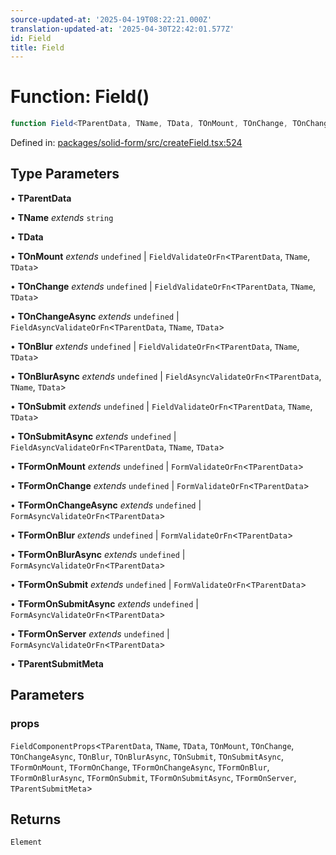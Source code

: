 ```yaml
---
source-updated-at: '2025-04-19T08:22:21.000Z'
translation-updated-at: '2025-04-30T22:42:01.577Z'
id: Field
title: Field
---
```


<!-- DO NOT EDIT: this page is autogenerated from the type comments -->

# Function: Field()

```ts
function Field<TParentData, TName, TData, TOnMount, TOnChange, TOnChangeAsync, TOnBlur, TOnBlurAsync, TOnSubmit, TOnSubmitAsync, TFormOnMount, TFormOnChange, TFormOnChangeAsync, TFormOnBlur, TFormOnBlurAsync, TFormOnSubmit, TFormOnSubmitAsync, TFormOnServer, TParentSubmitMeta>(props): Element
```

Defined in: [packages/solid-form/src/createField.tsx:524](https://github.com/TanStack/form/blob/main/packages/solid-form/src/createField.tsx#L524)

## Type Parameters

• **TParentData**

• **TName** *extends* `string`

• **TData**

• **TOnMount** *extends* `undefined` \| `FieldValidateOrFn`\<`TParentData`, `TName`, `TData`\>

• **TOnChange** *extends* `undefined` \| `FieldValidateOrFn`\<`TParentData`, `TName`, `TData`\>

• **TOnChangeAsync** *extends* `undefined` \| `FieldAsyncValidateOrFn`\<`TParentData`, `TName`, `TData`\>

• **TOnBlur** *extends* `undefined` \| `FieldValidateOrFn`\<`TParentData`, `TName`, `TData`\>

• **TOnBlurAsync** *extends* `undefined` \| `FieldAsyncValidateOrFn`\<`TParentData`, `TName`, `TData`\>

• **TOnSubmit** *extends* `undefined` \| `FieldValidateOrFn`\<`TParentData`, `TName`, `TData`\>

• **TOnSubmitAsync** *extends* `undefined` \| `FieldAsyncValidateOrFn`\<`TParentData`, `TName`, `TData`\>

• **TFormOnMount** *extends* `undefined` \| `FormValidateOrFn`\<`TParentData`\>

• **TFormOnChange** *extends* `undefined` \| `FormValidateOrFn`\<`TParentData`\>

• **TFormOnChangeAsync** *extends* `undefined` \| `FormAsyncValidateOrFn`\<`TParentData`\>

• **TFormOnBlur** *extends* `undefined` \| `FormValidateOrFn`\<`TParentData`\>

• **TFormOnBlurAsync** *extends* `undefined` \| `FormAsyncValidateOrFn`\<`TParentData`\>

• **TFormOnSubmit** *extends* `undefined` \| `FormValidateOrFn`\<`TParentData`\>

• **TFormOnSubmitAsync** *extends* `undefined` \| `FormAsyncValidateOrFn`\<`TParentData`\>

• **TFormOnServer** *extends* `undefined` \| `FormAsyncValidateOrFn`\<`TParentData`\>

• **TParentSubmitMeta**

## Parameters

### props

`FieldComponentProps`\<`TParentData`, `TName`, `TData`, `TOnMount`, `TOnChange`, `TOnChangeAsync`, `TOnBlur`, `TOnBlurAsync`, `TOnSubmit`, `TOnSubmitAsync`, `TFormOnMount`, `TFormOnChange`, `TFormOnChangeAsync`, `TFormOnBlur`, `TFormOnBlurAsync`, `TFormOnSubmit`, `TFormOnSubmitAsync`, `TFormOnServer`, `TParentSubmitMeta`\>

## Returns

`Element`

